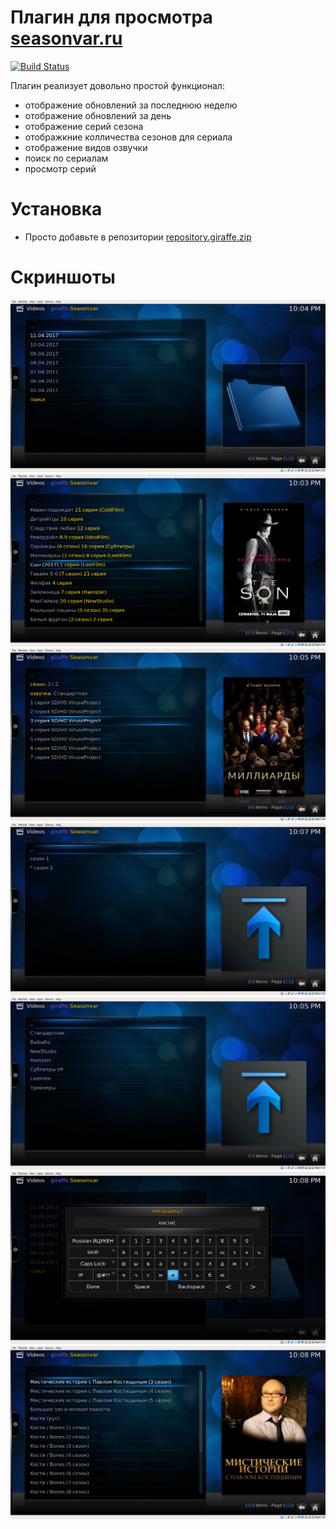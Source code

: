 
# Плагин для просмотра [seasonvar.ru](http://seasonvar.ru)

[![Build Status](https://travis-ci.org/weirdgiraffe/plugin.video.giraffe.seasonvar.svg?branch=master)](https://travis-ci.org/weirdgiraffe/plugin.video.giraffe.seasonvar)

Плагин реализует довольно простой функционал:

- отображение обновлений за последнюю неделю
- отображение обновлений за день
- отображение серий сезона
- отображкние колличества сезонов для сериала
- отображение видов озвучки
- поиск по сериалам
- просмотр серий

# Установка

- Просто добавьте в репозитории [repository.giraffe.zip](https://github.com/weirdgiraffe/kodi.addon.repo/raw/master/repository.giraffe.zip)

# Скриншоты

![](screenshots/week.png)
![](screenshots/day.png)
![](screenshots/episodes.png)
![](screenshots/seasons.png)
![](screenshots/translations.png)
![](screenshots/search_input.png)
![](screenshots/search_result.png)
